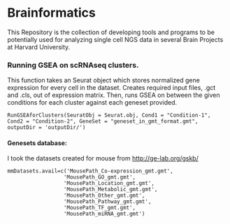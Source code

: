 # Brainformatics
This Repository is the collection of developing tools and programs to be potentially used for analyzing single cell NGS data in several Brain Projects at Harvard University.


### Running GSEA on scRNAseq clusters.
This function takes an Seurat object which stores normalized gene expression for every cell in the dataset. Creates required input files, .gct and .cls, out of expression matrix. Then, runs GSEA on between the given conditions for each cluster against each geneset provided.

```
RunGSEAforClusters(SeuratObj = Seurat.obj, Cond1 = "Condition-1", Cond2 = "Condition-2", GeneSet = "geneset_in_gmt_format.gmt", outputDir = 'outputDir/')
```

#### Genesets database:
I took the datasets created for mouse from http://ge-lab.org/gskb/

```
mmDatasets.avail=c('MousePath_Co-expression_gmt.gmt',
                  'MousePath_GO_gmt.gmt',
                  'MousePath_Location_gmt.gmt',
                  'MousePath_Metabolic_gmt.gmt',
                  'MousePath_Other_gmt.gmt',
                  'MousePath_Pathway_gmt.gmt',
                  'MousePath_TF_gmt.gmt',
                  'MousePath_miRNA_gmt.gmt')
```
